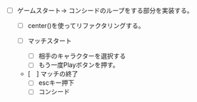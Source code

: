 - [ ] ゲームスタート-> コンシードのループをする部分を実装する。
    - [ ] center()を使ってリファクタリングする。

    - [ ] マッチスタート
        - [ ] 相手のキャラクターを選択する
        - [ ] もう一度Playボタンを押す。
    - [　] マッチの終了
        - [ ] escキー押下 
        - [ ] コンシード
